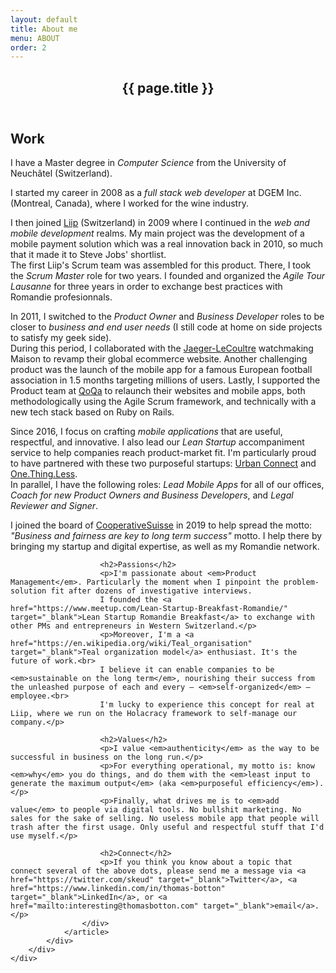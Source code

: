 ```yaml
---
layout: default
title: About me
menu: ABOUT
order: 2
---
```

<div id="main" class="site-main">
	<div id="primary" class="content-area">
		<div id="content" class="site-content" role="main">
			<div class="layout-fixed">
				<article class="post page type-page status-publish hentry">
					<header class="entry-header">
						<h1 class="entry-title">{{ page.title }}</h1>
					</header>
					<div class="entry-content">
						<h2>Work</h2>
						<p>I have a Master degree in <em>Computer Science</em> from the University of Neuchâtel (Switzerland).</p>
						<p>I started my career in 2008 as a <em>full stack web developer</em> at DGEM Inc. (Montreal, Canada), where I worked for the wine industry.</p>
						<p>I then joined <a href="https://www.liip.ch" target="_blank">Liip</a> (Switzerland) in 2009 where I continued in the <em>web and mobile development</em> realms. My main project was the development of a mobile payment solution which was a real innovation back in 2010, so much that it made it to Steve Jobs' shortlist.<br>
						The first Liip's Scrum team was assembled for this product. There, I took the <em>Scrum Master</em> role for two years. I founded and organized the <em>Agile Tour Lausanne</em> for three years in order to exchange best practices with Romandie profesionnals.</p>
						<p>In 2011, I switched to the <em>Product Owner</em> and <em>Business Developer</em> roles to be closer to <em>business and end user needs</em> (I still code at home on side projects to satisfy my geek side).<br>
						During this period, I collaborated with the <a href="https://www.jaeger-lecoultre.com" target="_blank">Jaeger-LeCoultre</a> watchmaking Maison to revamp their global ecommerce website. Another challenging product was the launch of the mobile app for a famous European football association in 1.5 months targeting millions of users. Lastly, I supported the Product team at <a href="https://www.qoqa.ch/" target="_blank">QoQa</a> to relaunch their websites and mobile apps, both methodologically using the Agile Scrum framework, and technically with a new tech stack based on Ruby on Rails.</p>
						<p>Since 2016, I focus on crafting <em>mobile applications</em> that are useful, respectful, and innovative. I also lead our <em>Lean Startup</em> accompaniment service to help companies reach product-market fit. I'm particularly proud to have partnered with these two purposeful startups: <a href="https://www.urban-connect.ch/" target="_blank">Urban Connect</a> and <a href="https://www.onethingless.com/" target="_blank">One.Thing.Less</a>.<br>
						In parallel, I have the following roles: <em>Lead Mobile Apps</em> for all of our offices, <em>Coach for new Product Owners and Business Developers</em>, and <em>Legal Reviewer and Signer</em>.</p>
						<p>I joined the board of <a href="https://cooperativesuisse.ch/" target="_blank">CooperativeSuisse</a> in 2019 to help spread the motto: <em>"Business and fairness are key to long term success"</em> motto. I help there by bringing my startup and digital expertise, as well as my Romandie network.</p>

						<h2>Passions</h2>
						<p>I'm passionate about <em>Product Management</em>. Particularly the moment when I pinpoint the problem-solution fit after dozens of investigative interviews.
						I founded the <a href="https://www.meetup.com/Lean-Startup-Breakfast-Romandie/" target="_blank">Lean Startup Romandie Breakfast</a> to exchange with other PMs and entrepreneurs in Western Switzerland.</p>
						<p>Moreover, I'm a <a href="https://en.wikipedia.org/wiki/Teal_organisation" target="_blank">Teal organization model</a> enthusiast. It's the future of work.<br>
						I believe it can enable companies to be <em>sustainable on the long term</em>, nourishing their success from the unleashed purpose of each and every — <em>self-organized</em> — employee.<br>
						I'm lucky to experience this concept for real at Liip, where we run on the Holacracy framework to self-manage our company.</p>

						<h2>Values</h2>
						<p>I value <em>authenticity</em> as the way to be successful in business on the long run.</p>
						<p>For everything operational, my motto is: know <em>why</em> you do things, and do them with the <em>least input to generate the maximum output</em> (aka <em>purposeful efficiency</em>).</p>
						<p>Finally, what drives me is to <em>add value</em> to people via digital tools. No bullshit marketing. No sales for the sake of selling. No useless mobile app that people will trash after the first usage. Only useful and respectful stuff that I'd use myself.</p>

						<h2>Connect</h2>
						<p>If you think you know about a topic that connect several of the above dots, please send me a message via <a href="https://twitter.com/skeud" target="_blank">Twitter</a>, <a href="https://www.linkedin.com/in/thomas-botton" target="_blank">LinkedIn</a>, or <a href="mailto:interesting@thomasbotton.com" target="_blank">email</a>.</p>
					</div>
				</article>
			</div>
		</div>
	</div>
</div>
